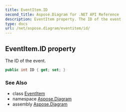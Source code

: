 ```yaml
---
title: EventItem.ID
second_title: Aspose.Diagram for .NET API Reference
description: EventItem property. The ID of the event
type: docs
url: /net/aspose.diagram/eventitem/id/
---
```

## EventItem.ID property

The ID of the event.

```csharp
public int ID { get; set; }
```

### See Also

* class [EventItem](../)
* namespace [Aspose.Diagram](../../eventitem/)
* assembly [Aspose.Diagram](../../../)


